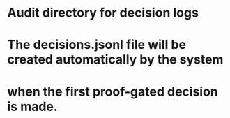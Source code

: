 # Audit directory for decision logs
# The decisions.jsonl file will be created automatically by the system
# when the first proof-gated decision is made.